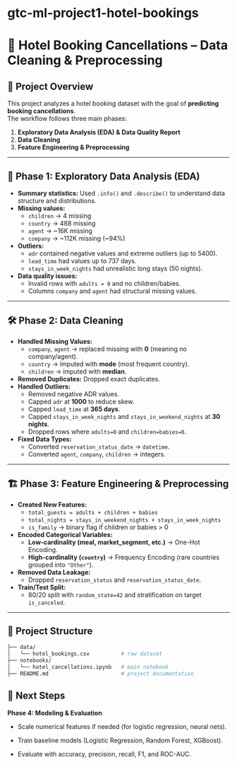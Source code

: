 # gtc-ml-project1-hotel-bookings
# 🏨 Hotel Booking Cancellations – Data Cleaning & Preprocessing

## 📌 Project Overview
This project analyzes a hotel booking dataset with the goal of **predicting booking cancellations**.  
The workflow follows three main phases:

1. **Exploratory Data Analysis (EDA) & Data Quality Report**  
2. **Data Cleaning**  
3. **Feature Engineering & Preprocessing**  

---

## 🔎 Phase 1: Exploratory Data Analysis (EDA)
- **Summary statistics:** Used `.info()` and `.describe()` to understand data structure and distributions.  
- **Missing values:**  
  - `children` → 4 missing  
  - `country` → 488 missing  
  - `agent` → ~16K missing  
  - `company` → ~112K missing (~94%)  
- **Outliers:**  
  - `adr` contained negative values and extreme outliers (up to 5400).  
  - `lead_time` had values up to 737 days.  
  - `stays_in_week_nights` had unrealistic long stays (50 nights).  
- **Data quality issues:**  
  - Invalid rows with `adults = 0` and no children/babies.  
  - Columns `company` and `agent` had structural missing values.  

---

## 🛠️ Phase 2: Data Cleaning
- **Handled Missing Values:**  
  - `company`, `agent` → replaced missing with **0** (meaning no company/agent).  
  - `country` → imputed with **mode** (most frequent country).  
  - `children` → imputed with **median**.  
- **Removed Duplicates:** Dropped exact duplicates.  
- **Handled Outliers:**  
  - Removed negative ADR values.  
  - Capped `adr` at **1000** to reduce skew.  
  - Capped `lead_time` at **365 days**.  
  - Capped `stays_in_week_nights` and `stays_in_weekend_nights` at **30 nights**.  
  - Dropped rows where `adults=0` and `children=babies=0`.  
- **Fixed Data Types:**  
  - Converted `reservation_status_date` → `datetime`.  
  - Converted `agent`, `company`, `children` → integers.  

---

## 🏗️ Phase 3: Feature Engineering & Preprocessing
- **Created New Features:**  
  - `total_guests = adults + children + babies`  
  - `total_nights = stays_in_weekend_nights + stays_in_week_nights`  
  - `is_family` → binary flag if children or babies > 0  
- **Encoded Categorical Variables:**  
  - **Low-cardinality (meal, market_segment, etc.)** → One-Hot Encoding.  
  - **High-cardinality (`country`)** → Frequency Encoding (rare countries grouped into `"Other"`).  
- **Removed Data Leakage:**  
  - Dropped `reservation_status` and `reservation_status_date`.  
- **Train/Test Split:**  
  - 80/20 split with `random_state=42` and stratification on target `is_canceled`.  

---

## 📂 Project Structure
```bash
├── data/
│   └── hotel_bookings.csv          # raw dataset
├── notebooks/
│   └── hotel_cancellations.ipynb   # main notebook
├── README.md                       # project documentation
```

## 🚀 Next Steps

**Phase 4: Modeling & Evaluation**

- Scale numerical features if needed (for logistic regression, neural nets).

- Train baseline models (Logistic Regression, Random Forest, XGBoost).

- Evaluate with accuracy, precision, recall, F1, and ROC-AUC.
